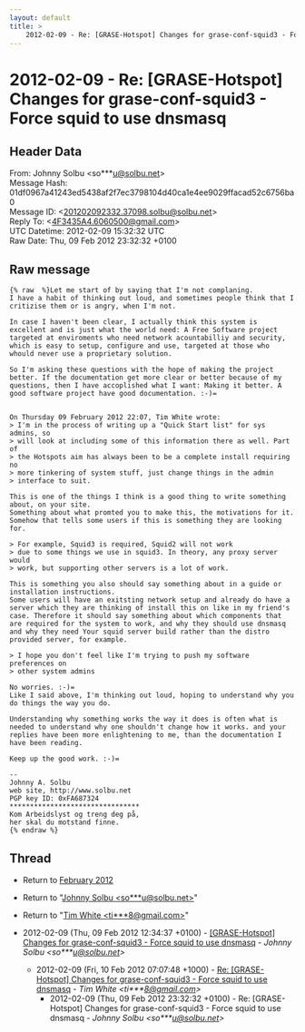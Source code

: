 ```yaml
---
layout: default
title: >
    2012-02-09 - Re: [GRASE-Hotspot] Changes for grase-conf-squid3 - Force squid to	use dnsmasq
---
```


# 2012-02-09 - Re: [GRASE-Hotspot] Changes for grase-conf-squid3 - Force squid to	use dnsmasq

## Header Data

From: Johnny Solbu \<so***u@solbu.net\><br>
Message Hash: 01df0967a41243ed5438af2f7ec3798104d40ca1e4ee9029ffacad52c6756ba0<br>
Message ID: \<201202092332.37098.solbu@solbu.net\><br>
Reply To: \<4F3435A4.6060500@gmail.com\><br>
UTC Datetime: 2012-02-09 15:32:32 UTC<br>
Raw Date: Thu, 09 Feb 2012 23:32:32 +0100<br>

## Raw message

```
{% raw  %}Let me start of by saying that I'm not complaning. 
I have a habit of thinking out loud, and sometimes people think that I critizise them or is angry, when I'm not.

In case I haven't been clear, I actually think this system is excellent and is just what the world need: A Free Software project targeted at enviroments who need network acountabilliy and security, which is easy to setup, configure and use, targeted at those who whould never use a proprietary solution.

So I'm asking these questions with the hope of making the project better. If the documentation get more clear or better because of my questions, then I have accoplished what I want: Making it better. A good software project have good documentation. :-)=


On Thursday 09 February 2012 22:07, Tim White wrote:
> I'm in the process of writing up a "Quick Start list" for sys admins, so 
> will look at including some of this information there as well. Part of 
> the Hotspots aim has always been to be a complete install requiring no 
> more tinkering of system stuff, just change things in the admin 
> interface to suit.

This is one of the things I think is a good thing to write something about, on your site.
Something about what promted you to make this, the motivations for it. Somehow that tells some users if this is something they are looking for.

> For example, Squid3 is required, Squid2 will not work 
> due to some things we use in squid3. In theory, any proxy server would 
> work, but supporting other servers is a lot of work.

This is something you also should say something about in a guide or installation instructions.
Some users will have an exitsting network setup and already do have a server which they are thinking of install this on like in my friend's case. Therefore it should say something about which components that are required for the system to work, and why they should use dnsmasq and why they need Your squid server build rather than the distro provided server, for example.

> I hope you don't feel like I'm trying to push my software preferences on 
> other system admins

No worries. :-)=
Like I said above, I'm thinking out loud, hoping to understand why you do things the way you do.

Understanding why something works the way it does is often what is needed to understand why one shouldn't change how it works. and your replies have been more enlightening to me, than the documentation I have been reading.

Keep up the good work. :-)=

-- 
Johnny A. Solbu
web site, http://www.solbu.net
PGP key ID: 0xFA687324
********************************
Kom Arbeidslyst og treng deg på,
her skal du motstand finne.
{% endraw %}
```

## Thread

+ Return to [February 2012](/archive/2012/02)

+ Return to "[Johnny Solbu <so***u<span>@</span>solbu.net>](/authors/so___u_at_solbu_net)"
+ Return to "[Tim White <ti***8<span>@</span>gmail.com>](/authors/ti___8_at_gmail_com)"

+ 2012-02-09 (Thu, 09 Feb 2012 12:34:37 +0100) - [[GRASE-Hotspot] Changes for grase-conf-squid3 - Force squid to use	dnsmasq](/archive/2012/02/939154a76db33a29b6e561a817f9efef940e571da22c3cdd92700259b17b9df6) - _Johnny Solbu \<so***u@solbu.net\>_
  + 2012-02-09 (Fri, 10 Feb 2012 07:07:48 +1000) - [Re: [GRASE-Hotspot] Changes for grase-conf-squid3 - Force squid to use dnsmasq](/archive/2012/02/119e1493fb0ad3ea882ff67a370046622b512e485c7c3fd83bd46563453cdb19) - _Tim White \<ti***8@gmail.com\>_
    + 2012-02-09 (Thu, 09 Feb 2012 23:32:32 +0100) - Re: [GRASE-Hotspot] Changes for grase-conf-squid3 - Force squid to	use dnsmasq - _Johnny Solbu \<so***u@solbu.net\>_


